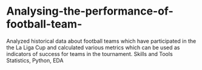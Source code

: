 # Analysing-the-performance-of-football-team-
Analyzed historical data about football teams which have participated in the the La Liga Cup and calculated various metrics which can be used as indicators of success for teams in the tournament.  Skills and Tools  Statistics, Python, EDA

